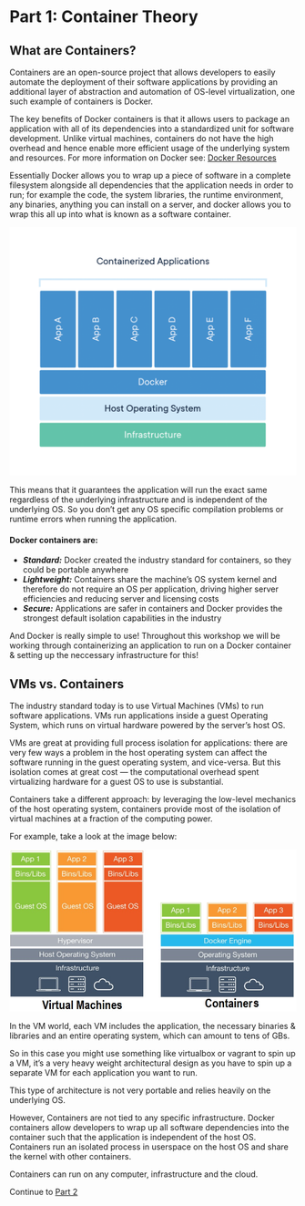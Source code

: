# Part 1: Container Theory

## What are Containers?

Containers are an open-source project that allows developers to easily automate the deployment of their software applications by providing an additional layer of abstraction and automation of OS-level virtualization, one such example of containers is Docker.

The key benefits of Docker containers is that it allows users to package an application with all of its dependencies into a standardized unit for software development. Unlike virtual machines, containers do not have the high overhead and hence enable more efficient usage of the underlying system and resources. For more information on Docker see: [Docker Resources](https://www.docker.com/resources/what-container)

Essentially Docker allows you to wrap up a piece of software in a complete filesystem alongside all dependencies that the application needs in order to run; for example the code, the system libraries, the runtime environment, any binaries, anything you can install on a server, and docker allows you to wrap this all up into what is known as a software container.

![alt text](../../InstructorNotes/Images/container-what-is-container.png)

This means that it guarantees the application will run the exact same regardless of the underlying infrastructure and is independent of the underlying OS. So you don’t get any OS specific compilation problems or runtime errors when running the application.

#### Docker containers are:

* ___Standard:___ Docker created the industry standard for containers, so they could be portable anywhere
* ___Lightweight:___ Containers share the machine’s OS system kernel and therefore do not require an OS per application, driving higher server efficiencies and reducing server and licensing costs
* ___Secure:___ Applications are safer in containers and Docker provides the strongest default isolation capabilities in the industry

And Docker is really simple to use! Throughout this workshop we will be working through containerizing an application to
run on a Docker container & setting up the neccessary infrastructure for this!

## VMs vs. Containers

The industry standard today is to use Virtual Machines (VMs) to run software applications. VMs run applications inside a guest Operating System, which runs on virtual hardware powered by the server’s host OS.

VMs are great at providing full process isolation for applications: there are very few ways a problem in the host operating system can affect the software running in the guest operating system, and vice-versa. But this isolation comes at great cost — the computational overhead spent virtualizing hardware for a guest OS to use is substantial.

Containers take a different approach: by leveraging the low-level mechanics of the host operating system, containers provide most of the isolation of virtual machines at a fraction of the computing power.

For example, take a look at the image below:

![alt text](../../InstructorNotes/Images/Container-vs-VMs.jpg "VMs vs. Containers")

In the VM world, each VM includes the application, the necessary binaries & libraries and an entire operating system, which can amount to tens of GBs.

So in this case you might use something like virtualbox or vagrant to spin up a VM, it’s a very heavy weight architectural design as you have to spin up a separate VM for each application you want to run.

This type of architecture is not very portable and relies heavily on the underlying OS.

However, Containers are not tied to any specific infrastructure. Docker containers allow developers to wrap up all software dependencies into the container such that the application is independent of the host OS. Containers run an isolated process in userspace on the host OS and share the kernel with other containers. 

Containers can run on any computer, infrastructure and the cloud.

Continue to [Part 2](Part2.md)
